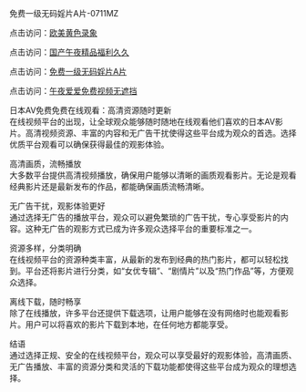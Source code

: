 免费一级无码婬片A片-0711MZ  

点击访问：<a href="https://heiliaoxqkkct.pages.dev">欧美黄色录象</a>  

点击访问：<a href="https://heiliaoxwd5i8.pages.dev">国产午夜精品福利久久</a>  

点击访问：<a href="https://heiliaoow5kzm.pages.dev">免费一级无码婬片A片</a>  

点击访问：<a href="https://heiliaozj3tjd.pages.dev">午夜爱爱免费视频无遮挡</a>  

日本AV免费免费在线观看：高清资源随时更新  
在线视频平台的出现，让全球观众能够随时随地在线观看他们喜欢的日本AV影片。高清视频资源、丰富的内容和无广告干扰使得这些平台成为观众的首选。选择优质平台观看可以确保获得最佳的观影体验。  

高清画质，流畅播放  
大多数平台提供高清视频播放，确保用户能够以清晰的画质观看影片。无论是观看经典影片还是最新发布的作品，都能确保画质流畅清晰。  

无广告干扰，观影体验更好  
通过选择无广告的播放平台，观众可以避免繁琐的广告干扰，专心享受影片的内容。这种无广告的观影方式已成为许多观众选择平台的重要标准之一。  

资源多样，分类明确  
在线视频平台的资源种类丰富，从最新的发布到经典的热门影片，都可以轻松找到。平台还将影片进行分类，如“女优专辑”、“剧情片”以及“热门作品”等，方便观众选择。  

离线下载，随时畅享  
除了在线播放，许多平台还提供下载选项，让用户能够在没有网络时也能观看影片。用户可以将喜欢的影片下载到本地，在任何地方都能享受。  


结语  
通过选择正规、安全的在线视频平台，观众可以享受最好的观影体验，高清画质、无广告播放、丰富的资源分类和灵活的下载功能都使得这些平台成为观众的理想选择。  

<span style="display:none;">[Canonical link]( )</span>
